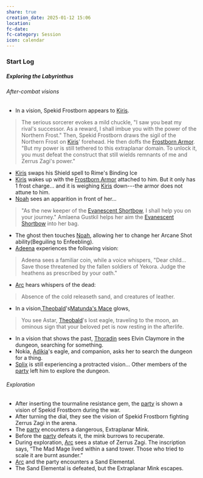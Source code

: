 ```yaml
---
share: true
creation_date: 2025-01-12 15:06
location: 
fc-date: 
fc-category: Session
icon: calendar
---
```

### Start Log
##### Exploring the Labyrinthus
###### After-combat visions
-  In a vision, Spekid Frostborn appears to [Kiris](../PCs/Kiris%20Acquermann.md). 
 > The serious sorcerer evokes a mild chuckle, "I saw you beat my rival's successor. As a reward, I shall imbue you with the power of the Northern Frost."
 > Then, Spekid Frostborn draws the sigil of the Northern Frost on [Kiris](../PCs/Kiris%20Acquermann.md)' forehead. He then doffs the [Frostborn Armor](../Items/Frostborn%20Armor.md).  
 > "But my power is still tethered to this extraplanar domain. To unlock it, you must defeat the construct that still wields remnants of me and Zerrus Zagi's power."
- [Kiris](../PCs/Kiris%20Acquermann.md) swaps his Shield spell to Rime's Binding Ice
- [Kiris](../PCs/Kiris%20Acquermann.md) wakes up with the [Frostborn Armor](../Items/Frostborn%20Armor.md) attached to him. But it only has 1 frost charge... and it is weighing [Kiris](../PCs/Kiris%20Acquermann.md) down---the armor does not attune to him.
- [Noah](../PCs/Noah%20Skie.md) sees an apparition in front of her... 
>"As the new keeper of the [Evanescent Shortbow](../Items/Evanescent%20Shortbow.md), I shall help you on your journey." Amlaena Gustkil helps her aim the [Evanescent Shortbow](../Items/Evanescent%20Shortbow.md) into her bag.
- The ghost then touches [Noah](../PCs/Noah%20Skie.md), allowing her to change her Arcane Shot ability(Beguiling to Enfeebling).
- [Adeena](../PCs/Adeena%20Oberon.md) experiences the following vision:
>Adeena sees a familiar coin, while a voice whispers, "Dear child... Save those threatened by the fallen soldiers of Yekora. Judge the heathens as prescribed by your oath."
- [Arc](../PCs/Arc.md) hears whispers of the dead:
> Absence of the cold releaseth sand, and creatures of leather.
- In a vision,[Theobald](../PCs/Theobald%20Clayhollow.md)'s[Matunda's Mace](../Items/Matunda's%20Mace.md) glows,
> You see Astar, [Theobald](../PCs/Theobald%20Clayhollow.md)'s lost eagle, traveling to the moon, an ominous sign that your beloved pet is now resting in the afterlife.
- In a vision that shows the past, [Thoradin](../PCs/Thoradin%20Goodman.md) sees Elvin Claymore in the dungeon, searching for something.
- Nokia, [Adikia](../PCs/Adikia%20Unalome.md)'s eagle, and companion, asks her to search the dungeon for a thing.
- [Splix](../PCs/Spraugh%20'Splix'%20Calix.md) is still experiencing a protracted vision... Other members of the [party](../Factions/Seven%20Up....md) left him to explore the dungeon.
###### Exploration
- After inserting the tourmaline resistance gem, the [party](../Factions/Seven%20Up....md) is shown a vision of Spekid Frostborn during the war.
- After turning the dial, they see the vision of Spekid Frostborn fighting Zerrus Zagi in the arena.
- The [party](../Factions/Seven%20Up....md) encounters a dangerous, Extraplanar Mink.
- Before the [party](../Factions/Seven%20Up....md) defeats it, the mink burrows to recuperate.
- During exploration, [Arc](../PCs/Arc.md) sees a statue of Zerrus Zagi. The inscription says, “The Mad Mage lived within a sand tower. Those who tried to scale it are burnt asunder.”
- [Arc](../PCs/Arc.md) and the party encounters a Sand Elemental.
- The Sand Elemental is defeated, but the Extraplanar Mink escapes.